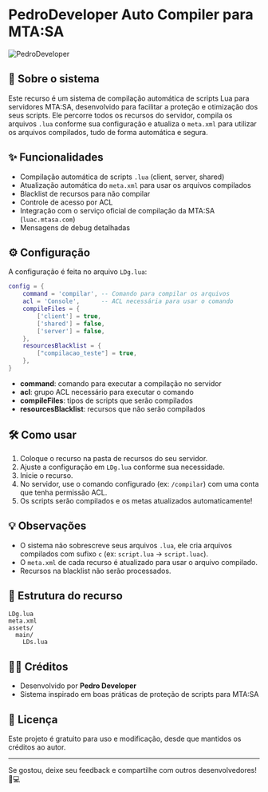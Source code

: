 # PedroDeveloper Auto Compiler para MTA:SA

![PedroDeveloper](https://img.shields.io/badge/Feito%20por-Pedro%20Developer-204852?style=flat-square)

## 🚀 Sobre o sistema

Este recurso é um sistema de compilação automática de scripts Lua para servidores MTA:SA, desenvolvido para facilitar a proteção e otimização dos seus scripts. Ele percorre todos os recursos do servidor, compila os arquivos `.lua` conforme sua configuração e atualiza o `meta.xml` para utilizar os arquivos compilados, tudo de forma automática e segura.

## ✨ Funcionalidades

- Compilação automática de scripts `.lua` (client, server, shared)
- Atualização automática do `meta.xml` para usar os arquivos compilados
- Blacklist de recursos para não compilar
- Controle de acesso por ACL
- Integração com o serviço oficial de compilação da MTA:SA (`luac.mtasa.com`)
- Mensagens de debug detalhadas

## ⚙️ Configuração

A configuração é feita no arquivo `LDg.lua`:

```lua
config = {
    command = 'compilar', -- Comando para compilar os arquivos
    acl = 'Console',      -- ACL necessária para usar o comando
    compileFiles = {
        ['client'] = true,
        ['shared'] = false,
        ['server'] = false,
    },
    resourcesBlacklist = {
        ["compilacao_teste"] = true,
    },
}
```

- **command**: comando para executar a compilação no servidor
- **acl**: grupo ACL necessário para executar o comando
- **compileFiles**: tipos de scripts que serão compilados
- **resourcesBlacklist**: recursos que não serão compilados

## 🛠️ Como usar

1. Coloque o recurso na pasta de recursos do seu servidor.
2. Ajuste a configuração em `LDg.lua` conforme sua necessidade.
3. Inicie o recurso.
4. No servidor, use o comando configurado (ex: `/compilar`) com uma conta que tenha permissão ACL.
5. Os scripts serão compilados e os metas atualizados automaticamente!

## 💡 Observações

- O sistema não sobrescreve seus arquivos `.lua`, ele cria arquivos compilados com sufixo `c` (ex: `script.lua` → `script.luac`).
- O `meta.xml` de cada recurso é atualizado para usar o arquivo compilado.
- Recursos na blacklist não serão processados.

## 📂 Estrutura do recurso

```
LDg.lua
meta.xml
assets/
  main/
    LDs.lua
```

## 👨‍💻 Créditos

- Desenvolvido por **Pedro Developer**
- Sistema inspirado em boas práticas de proteção de scripts para MTA:SA

## 📜 Licença

Este projeto é gratuito para uso e modificação, desde que mantidos os créditos ao autor.

---

Se gostou, deixe seu feedback e compartilhe com outros desenvolvedores! 🚗💻
